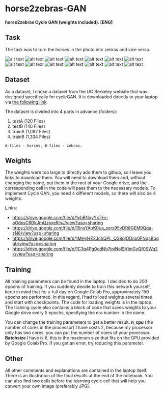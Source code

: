 # horse2zebras-GAN
**horse2zebras Cycle GAN (weights included). [ENG]**

Task
-----------------------------------
The task was to turn the horses in the photo into zebras and vice versa.

![alt text](https://github.com/t0efL/horse2zebras-GAN/blob/master/results/3sYrRpR2fso.jpg)
![alt text](https://github.com/t0efL/horse2zebras-GAN/blob/master/results/9z4SwUr53-k.jpg)
![alt text](https://github.com/t0efL/horse2zebras-GAN/blob/master/results/GNx9bEQZmeg.jpg)
![alt text](https://github.com/t0efL/horse2zebras-GAN/blob/master/results/HkXdRRMXtf0.jpg)
![alt text](https://github.com/t0efL/horse2zebras-GAN/blob/master/results/JQgLhS9kjXo.jpg)
![alt text](https://github.com/t0efL/horse2zebras-GAN/blob/master/results/MiGetfodaMs.jpg)
![alt text](https://github.com/t0efL/horse2zebras-GAN/blob/master/results/bAoEgiZNwMM.jpg)
![alt text](https://github.com/t0efL/horse2zebras-GAN/blob/master/results/cgARhCwXwgI.jpg)
![alt text](https://github.com/t0efL/horse2zebras-GAN/blob/master/results/fOiy0oDO-kk.jpg)
![alt text](https://github.com/t0efL/horse2zebras-GAN/blob/master/results/gKdI6LPo4Gk.jpg)
![alt text](https://github.com/t0efL/horse2zebras-GAN/blob/master/results/gwxX7xFvYys.jpg)
![alt text](https://github.com/t0efL/horse2zebras-GAN/blob/master/results/jq-lP-WFLkQ.jpg)
![alt text](https://github.com/t0efL/horse2zebras-GAN/blob/master/results/lQGTKk5S4-o.jpg)
![alt text](https://github.com/t0efL/horse2zebras-GAN/blob/master/results/tseO0ZcEAro.jpg)

Dataset
-----------------------------------
As a dataset, I chose a dataset from the UC Berkeley website that was designed specifically for cycleGAN. It is downloaded directly to your laptop via [the following link](https://people.eecs.berkeley.edu/~taesung_park/CycleGAN/datasets/horse2zebra.zip).

The dataset is divided into 4 parts in advance (folders):
1. testA (120 Files)
2. testB (140 Files)
3. trainA (1,067 Files)
4. trainB (1,334 Files)

`A-files - horses, B-files - zebras.`

Weights
-----------------------------------
The weights were too large to directly add them to github, so I leave you links to download them. You will need to download them and, without changing the name, put them in the root of your Google drive, and the corresponding cell in the code will pass them to the necessary models. To implement Cycle GAN, you need 4 different models, so there will also be 4 weights.

Links:
* https://drive.google.com/file/d/1ybBNqyYxTEv-aOdxsC6DkJmQzpxeRlnJ/view?usp=sharing
* https://drive.google.com/file/d/15noYApK0ua_sqrs95vDR8GEM9Qqa-sN8/view?usp=sharing
* https://drive.google.com/file/d/1MHyHZ2JchQPL_QS8qjODno0FNqsBqqqb/view?usp=sharing
* https://drive.google.com/file/d/1C3q4Pg0cdNb7jpjNolSh1mGyQf0SWq2k/view?usp=sharing

Training
-----------------------------------
All training parameters can be found in the laptop. I decided to do 200 epochs of training. If you suddenly decide to train this network yourself, keep in mind that for a full day on Google Colab Pro, approximately 150 epochs are performed. In this regard, I had to load weights several times and start with checkpoints. The code for loading weights is in the laptop. The training cycle also contains a block of code that saves weights to your Google drive every 5 epochs, specifying the era number in the name.

You can change the training parameters to get a better result. **n_cpu** (the number of cores in the processor) I have costs 2, because my processor only has two cores, you can put the number of cores of your processor. **Batchsize** I have is 6, this is the maximum size that fits on the GPU provided by Google Colab Pro. If you get an error, try reducing this parameter.

Other
-----------------------------------
All other comments and explanations are contained in the laptop itself. There is an illustration of the final results at the end of the notebook. You can also find two cells before the learning cycle cell that will help you convert your own image (preferably JPG).

